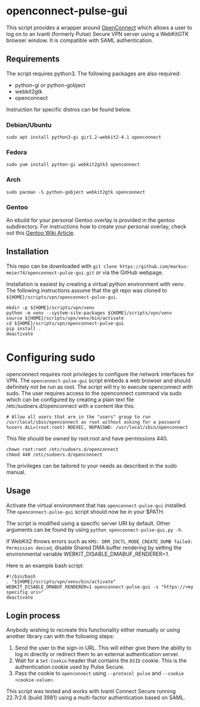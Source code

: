 # openconnect-pulse-gui

This script provides a wrapper around [OpenConnect](https://www.infradead.org/openconnect/) which allows a user to log on to an Ivanti (formerly Pulse) Secure VPN server using a WebKitGTK browser window. It is compatible with SAML authentication.

## Requirements

The script requires python3. The following packages are also required:

 - python-gi or python-gobject
 - webkit2gtk
 - openconnect

Instruction for specific distros can be found below.

### Debian/Ubuntu

    sudo apt install python3-gi gir1.2-webkit2-4.1 openconnect

### Fedora

    sudo yum install python-gi webkit2gtk3 openconnect

### Arch

    sudo pacman -S python-gobject webkit2gtk openconnect

### Gentoo
An ebuild for your personal Gentoo overlay is provided in the gentoo subdirectory.
For instructions how to create your personal overlay, check out this [Gentoo Wiki Article](https://wiki.gentoo.org/wiki/Creating_an_ebuild_repository).

## Installation

This repo can be downloaded with `git clone https://github.com/markus-meier74/openconnect-pulse-gui.git` or via the GitHub webpage.

Installation is easiest by creating a virtual python environment with venv.
The following instructions assume that the git repo was cloned to `${HOME}/scripts/vpn/openconnect-pulse-gui`.

    mkdir -p ${HOME}/scripts/vpn/venv
    python -m venv --system-site-packages ${HOME}/scripts/vpn/venv
    source ${HOME}/scripts/vpn/venv/bin/activate
    cd ${HOME}/scripts/vpn/openconnect-pulse-gui
    pip install .
    deactivate

# Configuring sudo
openconnect requires root privileges to configure the network interfaces for VPN. The `openconnect-pulse-gui` script embeds a web browser and should definitely not be run as root. The script will try to execute openconnect with sudo. The user requires access to the openconnect command via sudo which can be configured by creating a plain text file /etc/sudoers.d/openconnect with a content like this:

    # Allow all users that are in the "users" group to run /usr/local/sbin/openconnect as root without asking for a password
    %users ALL=(root:root) NOEXEC, NOPASSWD: /usr/local/sbin/openconnect

This file should be owned by root:root and have permissions 440.

    chown root:root /etc/sudoers.d/openconnect
    chmod 440 /etc/sudoers.d/openconnect

The privileges can be tailored to your needs as described in the sudo manual.

## Usage

Activate the virtual environment that has `openconnect-pulse-gui` installed. The `openconnect-pulse-gui` script should now be in your $PATH.

The script is modified using a specific server URI by default. Other arguments can be found by using `python openconnect-pulse-gui.py -h`.

If WebKit2 throws errors such as `KMS: DRM_IOCTL_MODE_CREATE_DUMB failed: Permission denied`,
disable Shared DMA buffer rendering by setting the environmental variable WEBKIT_DISABLE_DMABUF_RENDERER=1.

Here is an example bash script:

    #!/bin/bash
    . "${HOME}/scripts/vpn/venv/bin/activate"
    WEBKIT_DISABLE_DMABUF_RENDERER=1 openconnect-pulse-gui -s "https://<my specifig uri>"
    deactivate

## Login process

Anybody wishing to recreate this functionality either manually or using another library can with the following steps:

1. Send the user to the sign-in URL. This will either give them the ability to log in directly or redirect them to an external authentication server.
2. Wait for a `Set-Cookie` header that contains the `DSID` cookie. This is the authentication cookie used by Pulse Secure.
3. Pass the cookie to `openconnect` using `--protocol pulse` and `--cookie <cookie-value>`.

This script was tested and works with Ivanti Connect Secure running 22.7r2.6 (build 3981) using a multi-factor authentication based on SAML.


